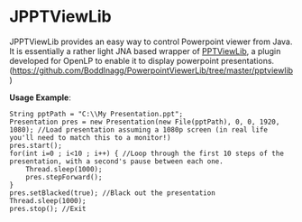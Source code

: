 # JPPTViewLib

JPPTViewLib provides an easy way to control Powerpoint viewer from Java. It is essentially a rather light JNA based wrapper of [PPTViewLib](http://bazaar.launchpad.net/~openlp-core/openlp/trunk/view/head:/openlp/plugins/presentations/lib/pptviewlib/), a plugin developed for OpenLP to enable it to display powerpoint presentations.
 (https://github.com/Boddlnagg/PowerpointViewerLib/tree/master/pptviewlib)

**Usage Example**:

```
String pptPath = "C:\\My Presentation.ppt";
Presentation pres = new Presentation(new File(pptPath), 0, 0, 1920, 1080); //Load presentation assuming a 1080p screen (in real life you'll need to match this to a monitor!)
pres.start();
for(int i=0 ; i<10 ; i++) { //Loop through the first 10 steps of the presentation, with a second's pause between each one.
    Thread.sleep(1000);
    pres.stepForward();
}
pres.setBlacked(true); //Black out the presentation
Thread.sleep(1000);
pres.stop(); //Exit
```
